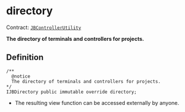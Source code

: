 # directory

Contract: [`JBControllerUtility`](../)​‌

**The directory of terminals and controllers for projects.**

## Definition

```solidity
/** 
  @notice 
  The directory of terminals and controllers for projects.
*/ 
IJBDirectory public immutable override directory;
```

* The resulting view function can be accessed externally by anyone.